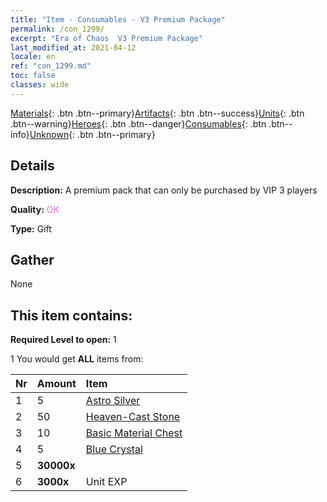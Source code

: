```yaml
---
title: "Item - Consumables - V3 Premium Package"
permalink: /con_1299/
excerpt: "Era of Chaos  V3 Premium Package"
last_modified_at: 2021-04-12
locale: en
ref: "con_1299.md"
toc: false
classes: wide
---
```

 [Materials](/){: .btn .btn--primary}[Artifacts](/Artifacts/){: .btn .btn--success}[Units](/Units/){: .btn .btn--warning}[Heroes](/Heroes/){: .btn .btn--danger}[Consumables](/Consumables/){: .btn .btn--info}[Unknown](/Unknown/){: .btn .btn--primary}

## Details
 **Description:** A premium pack that can only be purchased by VIP 3 players

 **Quality:** <span style="color: #DA70D6">OK</span>

 **Type:** Gift

## Gather

  None

## This item contains:

 **Required Level to open:** 1

 1 You would get **ALL** items  from:

  | Nr | Amount |     Item    |
  |:---|:-------|:------------|
  | 1 | 5 | [Astro Silver](/Items/con_969/) | 
  | 2 | 50 | [Heaven-Cast Stone](/Items/art_188/) | 
  | 3 | 10 | [Basic Material Chest](/Items/con_756/) | 
  | 4 | 5 | [Blue Crystal](/Items/con_716/) | 
  | 5 |  **30000x** | <i class="fas fa-coins"/> |  | 
  | 6 |  **3000x** | Unit EXP |  | 
